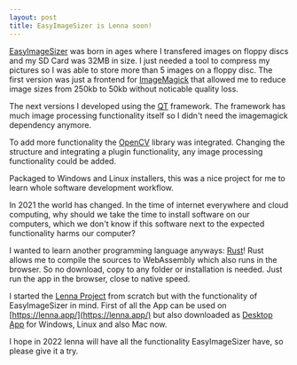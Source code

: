 ```yaml
---
layout: post
title: EasyImageSizer is Lenna soon!
---
```


[EasyImageSizer](https://sourceforge.net/projects/easyimagesizer/) was born in ages where I transfered images on floppy discs and my SD Card was 32MB in size.
I just needed a tool to compress my pictures so I was able to store more than 5 images on a floppy disc.
The first version was just a frontend for [ImageMagick](https://imagemagick.org/index.php) that allowed me to reduce 
image sizes from 250kb to 50kb without noticable quality loss.

The next versions I developed using the [QT](https://www.qt.io/) framework. The framework has much image processing functionality itself so I didn't need
the imagemagick dependency anymore.

To add more functionality the [OpenCV](https://opencv.org/) library was integrated. Changing the structure and integrating a plugin functionality, any
image processing functionality could be added.

Packaged to Windows and Linux installers, this was a nice project for me to learn whole software development workflow.

In 2021 the world has changed. In the time of internet everywhere and cloud computing, why should we take the time to install software on our computers,
which we don't know if this software next to the expected functionality harms our computer?

I wanted to learn another programming language anyways: [Rust](https://www.rust-lang.org/)!
Rust allows me to compile the sources to WebAssembly which also runs in the browser.
So no download, copy to any folder or installation is needed.
Just run the app in the browser, close to native speed.

I started the [Lenna Project](https://github.com/lenna-project) from scratch but with the functionality of EasyImageSizer in mind.
First of all the App can be used on [https://lenna.app/](https://lenna.app/) but also downloaded as [Desktop App](https://github.com/lenna-project/lenna-gui)
for Windows, Linux and also Mac now.

I hope in 2022 lenna will have all the functionality EasyImageSizer have, so please give it a try.
